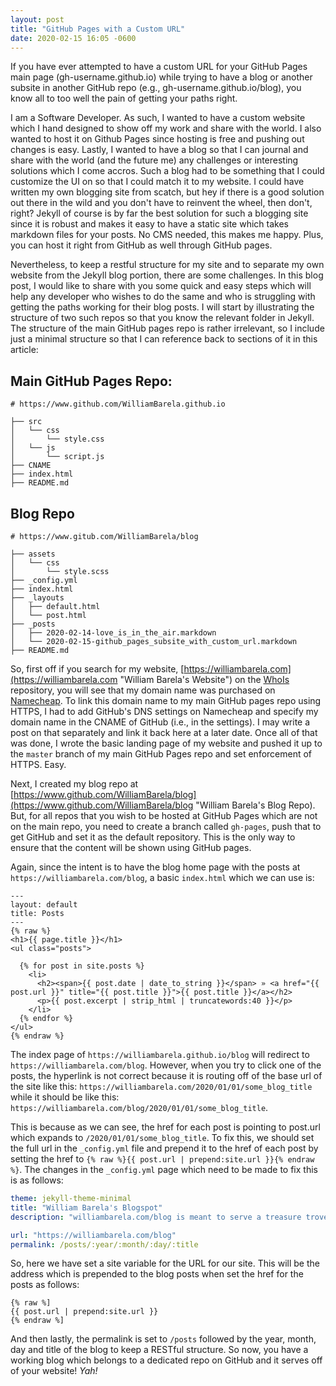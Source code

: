 ```yaml
---
layout: post
title: "GitHub Pages with a Custom URL"
date: 2020-02-15 16:05 -0600
---
```


If you have ever attempted to have a custom URL for your GitHub Pages main page (gh-username.github.io) while trying to have a blog or another subsite in another GitHub repo (e.g., gh-username.github.io/blog), you know all to too well the pain of getting your paths right.

I am a Software Developer. As such, I wanted to have a custom website which I hand designed to show off my work and share with the world. I also wanted to host it on Github Pages since hosting is free and pushing out changes is easy. Lastly, I wanted to have a blog so that I can journal and share with the world (and the future me) any challenges or interesting solutions which I come accros. Such a blog had to be something that I could customize the UI on so that I could match it to my website. I could have written my own blogging site from scatch, but hey if there is a good solution out there in the wild and you don't have to reinvent the wheel, then don't, right? Jekyll of course is by far the best solution for such a blogging site since it is robust and makes it easy to have a static site which takes markdown files for your posts. No CMS needed, this makes me happy. Plus, you can host it right from GitHub as well through GitHub pages.

Nevertheless, to keep a restful structure for my site and to separate my own website from the Jekyll blog portion, there are some challenges. In this blog post, I would like to share with you some quick and easy steps which will help any developer who wishes to do the same and who is struggling with getting the paths working for their blog posts. I will start by illustrating the structure of two such repos so that you know the relevant folder in Jekyll. The structure of the main GitHub pages repo is rather irrelevant, so I include just a minimal structure so that I can reference back to sections of it in this article:

## Main GitHub Pages Repo:
```
# https://www.github.com/WilliamBarela.github.io

├── src
│   └── css
│       └── style.css
│   └── js
│       └── script.js
├── CNAME
├── index.html
├── README.md

```

## Blog Repo
```
# https://www.gitub.com/WilliamBarela/blog

├── assets
│   └── css
│       └── style.scss
├── _config.yml
├── index.html
├── _layouts
│   ├── default.html
│   └── post.html
├── _posts
│   ├── 2020-02-14-love_is_in_the_air.markdown
│   └── 2020-02-15-github_pages_subsite_with_custom_url.markdown
├── README.md

```

So, first off if you search for my website, [https://williambarela.com](https://williambarela.com "William Barela's Website") on the [WhoIs](https://who.is "Who.is domain name repository") repository, you will see that my domain name was purchased on [Namecheap](https://www.namecheap.com/ "Namecheap Domain Names"). To link this domain name to my main GitHub pages repo using HTTPS, I had to add GitHub's DNS settings on Namecheap and specify my domain name in the CNAME of GitHub (i.e., in the settings). I may write a post on that separately and link it back here at a later date. Once all of that was done, I wrote the basic landing page of my website and pushed it up to the `master` branch of my main GitHub Pages repo and set enforcement of HTTPS. Easy.

Next, I created my blog repo at [https://www.github.com/WilliamBarela/blog](https://www.github.com/WilliamBarela/blog "William Barela's Blog Repo).
But, for all repos that you wish to be hosted at GitHub Pages which are not on the main repo, you need to create a branch called `gh-pages`, push that to get GitHub and set it as the default repository. This is the only way to ensure that the content will be shown using GitHub pages.

Again, since the intent is to have the blog home page with the posts at `https://williambarela.com/blog`, a basic `index.html` which we can use is:

```
---
layout: default
title: Posts
---
{% raw %}
<h1>{{ page.title }}</h1>
<ul class="posts">

  {% for post in site.posts %}
    <li>
      <h2><span>{{ post.date | date_to_string }}</span> » <a href="{{ post.url }}" title="{{ post.title }}">{{ post.title }}</a></h2>
      <p>{{ post.excerpt | strip_html | truncatewords:40 }}</p>
    </li>
  {% endfor %}
</ul>
{% endraw %}
```

The index page of `https://williambarela.github.io/blog` will redirect to `https://williambarela.com/blog`. However, when you try to click one of the posts, the hyperlink is not correct because it is routing off of the base url of the site like this: `https://williambarela.com/2020/01/01/some_blog_title` while it should be like this: `https://williambarela.com/blog/2020/01/01/some_blog_title`.

This is because as we can see, the href for each post is pointing to post.url which expands to `/2020/01/01/some_blog_title`.
To fix this, we should set the full url in the `_config.yml` file and prepend it to the href of each post by setting the href to `{% raw %}{{ post.url | prepend:site.url }}{% endraw %}`. The changes in the `_config.yml` page which need to be made to fix this is as follows:

```yml
theme: jekyll-theme-minimal
title: "William Barela's Blogspot"
description: "williambarela.com/blog is meant to serve a treasure trove of knowledge on how to program both front-end and back-end websites, as well as provide insights into DevOps"

url: "https://williambarela.com/blog"
permalink: /posts/:year/:month/:day/:title
```

So, here we have set a site variable for the URL for our site. This will be the address which is prepended to the blog posts when set the href for the posts as follows:

```
{% raw %]
{{ post.url | prepend:site.url }}
{% endraw %]
```

And then lastly, the permalink is set to `/posts` followed by the year, month, day and title of the blog to keep a RESTful structure. So now, you have a working blog which belongs to a dedicated repo on GitHub and it serves off of your website! _Yah!_
